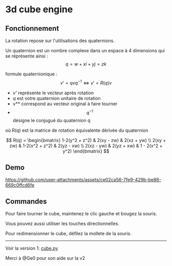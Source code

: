 # 3d cube engine
## Fonctionnement
La rotation repose sur l'utilisations des quaternions.

Un quaternion est un nombre complexe dans un espace à 4 dimensions qui se réprésente ainsi :
$$ q = w + xi + yj = zk $$

formule quaternionique :
$$  v' = qvq^{-1} 
\Leftrightarrow 
v'=R(q)v
 $$
 
- *v'* représente le vecteur après rotation
- *q* est votre quaternion unitaire de rotation
- v** correspond au vecteur original à faire tourner
- $$ q^{-1} $$ désigne le conjugué du quaternion q

où R(q) est la matrice de rotation équivalente dérivée du quaternion 

$$ 
R(q) = \begin{bmatrix} 1-2(y^2 + z^2) & 2(xy - zw) & 2(xz + yw) \\ 2(xy + zw) & 1-2(x^2 + z^2) & 2(yz - xw) \\ 2(xz - yw) & 2(yz + xw) & 1 - 2(x^2 + y^2) \end{bmatrix}
$$

## Demo

https://github.com/user-attachments/assets/ce02ca56-7fe9-429b-be86-669c0ffcd6fe

## Commandes

Pour faire tourner le cube, maintenez le clic gauche et bougez la souris.

Vous pouvez aussi utiliser les touches directionnelles.

Pour redimensionner le cube, défilez la mollete de la souris.

***

Voir la version 1: [cube.py]([https://github.com/Cosmow22/3d-cube-engine/tree/1cdf3bcdde26174029ca023df321337f17115e5b](https://github.com/Cosmow22/3d-cube-engine/blob/1cdf3bcdde26174029ca023df321337f17115e5b/cube.py))

Merci à @Ge0 pour son aide sur la v2
